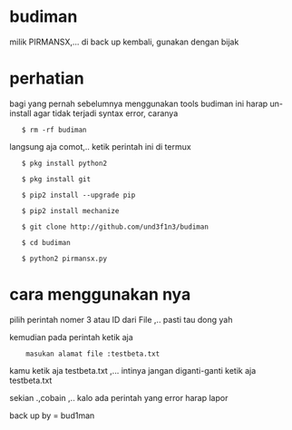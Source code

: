 # budiman
milik PIRMANSX,... di back up kembali, gunakan dengan bijak

# perhatian
 bagi yang pernah sebelumnya menggunakan tools budiman ini harap un-install agar tidak terjadi syntax error, caranya
 
       $ rm -rf budiman
langsung aja comot,.. ketik perintah ini di termux

       $ pkg install python2

       $ pkg install git

       $ pip2 install --upgrade pip

       $ pip2 install mechanize
 
       $ git clone http://github.com/und3f1n3/budiman

       $ cd budiman

       $ python2 pirmansx.py

# cara menggunakan nya
 pilih perintah nomer 3 atau ID dari File ,.. pasti tau dong yah
 
 kemudian pada perintah ketik aja
 
        masukan alamat file :testbeta.txt
   
 kamu ketik aja testbeta.txt ,... intinya jangan diganti-ganti ketik aja testbeta.txt
 
 sekian .,cobain ,.. kalo ada perintah yang error harap lapor
 
 back up by = bud1man
